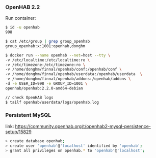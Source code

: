 ### **OpenHAB 2.2**

Run container:

```sh
$ id -u openhab
998

$ cat /etc/group | grep group_openhab
group_openhab:x:1001:openhab,donghm

$ docker run --name openhab --net=host --tty \
-v /etc/localtime:/etc/localtime:ro \
-v /etc/timezone:/etc/timezone:ro \
-v /home/donghm/finnal/openhab/conf:/openhab/conf \
-v /home/donghm/finnal/openhab/userdata:/openhab/userdata  \
-v /home/donghm/finnal/openhab/addons:/openhab/addons \
-d -e USER_ID=998 -e GROUP_ID=1001 \
openhab/openhab:2.2.0-amd64-debian

// check OpenHAB logs
$ tailf openhab/userdata/logs/openhab.log
```

### **Persistent MySQL**

link: https://community.openhab.org/t/openhab2-mysql-persistence-setup/15829

```sh
> create database openhab;
> create user 'openhab'@'localhost' identified by 'openhab';
> grant all privileges on openhab.* to 'openhab'@'localhost';
```
